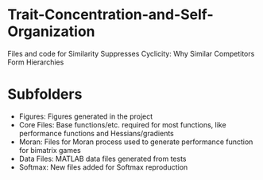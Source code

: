 # Trait-Concentration-and-Self-Organization
Files and code for Similarity Suppresses Cyclicity: Why Similar Competitors Form Hierarchies

# Subfolders
* Figures: Figures generated in the project
* Core Files: Base functions/etc. required for most functions, like performance functions and Hessians/gradients
* Moran: Files for Moran process used to generate performance function for bimatrix games
* Data Files: MATLAB data files generated from tests
* Softmax: New files added for Softmax reproduction
